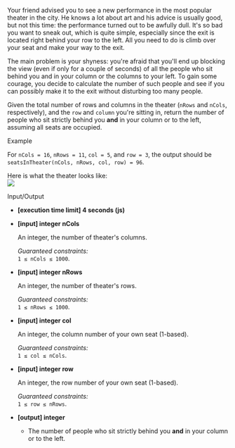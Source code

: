 
Your friend advised you to see a new performance in the most popular theater in the city. He knows a lot about art and his advice is usually good, but not this time: the performance turned out to be awfully dull. It's so bad you want to sneak out, which is quite simple, especially since the exit is located right behind your row to the left. All you need to do is climb over your seat and make your way to the exit.

The main problem is your shyness: you're afraid that you'll end up blocking the view (even if only for a couple of seconds) of all the people who sit behind you and in your column or the columns to your left. To gain some courage, you decide to calculate the number of such people and see if you can possibly make it to the exit without disturbing too many people.

Given the total number of rows and columns in the theater (`nRows`  and  `nCols`, respectively), and the  `row`  and  `column`  you're sitting in, return the number of people who sit strictly behind you  **and**  in your column or to the left, assuming all seats are occupied.

Example

For  `nCols = 16`,  `nRows = 11`,  `col = 5`, and  `row = 3`, the output should be  
`seatsInTheater(nCols, nRows, col, row) = 96`.

Here is what the theater looks like:  
![](https://codesignal.s3.amazonaws.com/tasks/seatsInTheater/img/example.png?_tm=1551538730353)

Input/Output

-   **[execution time limit] 4 seconds (js)**
    
-   **[input] integer nCols**
    
    An integer, the number of theater's columns.
    
    _Guaranteed constraints:_  
    `1 ≤ nCols ≤ 1000`.
    
-   **[input] integer nRows**
    
    An integer, the number of theater's rows.
    
    _Guaranteed constraints:_  
    `1 ≤ nRows ≤ 1000`.
    
-   **[input] integer col**
    
    An integer, the column number of your own seat (1-based).
    
    _Guaranteed constraints:_  
    `1 ≤ col ≤ nCols`.
    
-   **[input] integer row**
    
    An integer, the row number of your own seat (1-based).
    
    _Guaranteed constraints:_  
    `1 ≤ row ≤ nRows`.
    
-   **[output] integer**
    
    -   The number of people who sit strictly behind you  **and**  in your column or to the left.